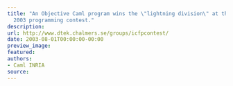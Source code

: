 ```yaml
---
title: "An Objective Caml program wins the \"lightning division\" at the\n    ICFP
  2003 programming contest."
description:
url: http://www.dtek.chalmers.se/groups/icfpcontest/
date: 2003-08-01T00:00:00-00:00
preview_image:
featured:
authors:
- Caml INRIA
source:
---
```



